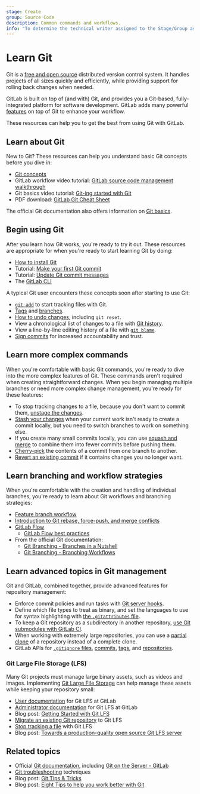 ```yaml
---
stage: Create
group: Source Code
description: Common commands and workflows.
info: "To determine the technical writer assigned to the Stage/Group associated with this page, see https://handbook.gitlab.com/handbook/product/ux/technical-writing/#assignments"
---
```


# Learn Git

Git is a [free and open source](https://git-scm.com/about/free-and-open-source)
distributed version control system. It handles projects of all sizes quickly and
efficiently, while providing support for rolling back changes when needed.

GitLab is built on top of (and with) Git, and provides you a Git-based, fully-integrated
platform for software development. GitLab adds many powerful
[features](https://about.gitlab.com/features/) on top of Git to enhance your workflow.

These resources can help you to get the best from using Git with GitLab.

## Learn about Git

New to Git? These resources can help you understand basic Git concepts before
you dive in:

- [Git concepts](get_started.md)
- <i class="fa fa-youtube-play youtube" aria-hidden="true"></i>
  GitLab workflow video tutorial: [GitLab source code management walkthrough](https://www.youtube.com/watch?v=wTQ3aXJswtM)
- <i class="fa fa-youtube-play youtube" aria-hidden="true"></i>
  Git basics video tutorial: [Git-ing started with Git](https://www.youtube.com/watch?v=Ce5nz5n41z4)
- PDF download: [GitLab Git Cheat Sheet](https://about.gitlab.com/images/press/git-cheat-sheet.pdf)

The official Git documentation also offers information on
[Git basics](https://git-scm.com/book/en/v2/Getting-Started-Git-Basics).

## Begin using Git

After you learn how Git works, you're ready to try it out. These resources are
appropriate for when you're ready to start learning Git by doing:

- [How to install Git](how_to_install_git/index.md)
- Tutorial: [Make your first Git commit](../../tutorials/make_first_git_commit/index.md)
- Tutorial: [Update Git commit messages](../../tutorials/update_commit_messages/index.md)
- The [GitLab CLI](https://gitlab.com/gitlab-org/cli/)

A typical Git user encounters these concepts soon after starting to use Git:

- [`git add`](../../gitlab-basics/add-file.md) to start tracking files with Git.
- [Tags](../../user/project/repository/tags/index.md) and
  [branches](../../user/project/repository/branches/index.md).
- [How to undo changes](undo.md), including `git reset`.
- View a chronological list of changes to a file with
  [Git history](../../user/project/repository/files/git_history.md).
- View a line-by-line editing history of a file with
  [`git blame`](../../user/project/repository/files/git_blame.md).
- [Sign commits](../../user/project/repository/signed_commits/gpg.md)
  for increased accountability and trust.

## Learn more complex commands

When you're comfortable with basic Git commands, you're ready to dive into the
more complex features of Git. These commands aren't required when creating
straightforward changes. When you begin managing multiple branches or need more complex
change management, you're ready for these features:

- To stop tracking changes to a file, because you don't want to commit them,
  [unstage the changes](unstage.md).
- [Stash your changes](stash.md) when your current work isn't ready to create a commit locally,
  but you need to switch branches to work on something else.
- If you create many small commits locally, you can use
  [squash and merge](../../user/project/merge_requests/squash_and_merge.md)
  to combine them into fewer commits before pushing them.
- [Cherry-pick](../../user/project/merge_requests/cherry_pick_changes.md) the contents
  of a commit from one branch to another.
- [Revert an existing commit](../../user/project/merge_requests/revert_changes.md#revert-a-commit)
  if it contains changes you no longer want.

## Learn branching and workflow strategies

When you're comfortable with the creation and handling of individual branches,
you're ready to learn about Git workflows and branching strategies:

- [Feature branch workflow](../../gitlab-basics/feature_branch_workflow.md)
- [Introduction to Git rebase, force-push, and merge conflicts](git_rebase.md)
- [GitLab Flow](https://about.gitlab.com/topics/version-control/what-is-gitlab-flow/)
  - [GitLab Flow best practices](https://about.gitlab.com/topics/version-control/what-are-gitlab-flow-best-practices/)
- From the official Git documentation:
  - [Git Branching - Branches in a Nutshell](https://git-scm.com/book/en/v2/Git-Branching-Branches-in-a-Nutshell)
  - [Git Branching - Branching Workflows](https://git-scm.com/book/en/v2/Git-Branching-Branching-Workflows)

## Learn advanced topics in Git management

Git and GitLab, combined together, provide advanced features for repository management:

- Enforce commit policies and run tasks with [Git server hooks](../../administration/server_hooks.md).
- Define which file types to treat as binary, and set the languages to use for
  syntax highlighting with [the `.gitattributes` file](../../user/project/git_attributes.md).
- To keep a Git repository as a subdirectory in another repository,
  [use Git submodules with GitLab CI](../../ci/git_submodules.md).
- When working with extremely large repositories, you can use a [partial clone](partial_clone.md)
  of a repository instead of a complete clone.
- GitLab APIs for [`.gitignore` files](../../api/templates/gitignores.md),
  [commits](../../api/commits.md), [tags](../../api/tags.md),
  and [repositories](../../api/repositories.md).

### Git Large File Storage (LFS)

Many Git projects must manage large binary assets, such as videos and images.
Implementing [Git Large File Storage](https://git-lfs.com) can help manage these assets while keeping
your repository small:

- [User documentation](lfs/index.md) for Git LFS at GitLab
- [Administrator documentation](../../administration/lfs/index.md) for Git LFS at GitLab
- Blog post: [Getting Started with Git LFS](https://about.gitlab.com/blog/2017/01/30/getting-started-with-git-lfs-tutorial/)
- [Migrate an existing Git repository](lfs/index.md#migrate-an-existing-repository-to-git-lfs) to Git LFS
- [Stop tracking a file](lfs/index.md#stop-tracking-a-file-with-git-lfs) with Git LFS
- Blog post: [Towards a production-quality open source Git LFS server](https://about.gitlab.com/blog/2015/08/13/towards-a-production-quality-open-source-git-lfs-server/)

## Related topics

- Official [Git documentation](https://git-scm.com), including
  [Git on the Server - GitLab](https://git-scm.com/book/en/v2/Git-on-the-Server-GitLab)
- [Git troubleshooting](troubleshooting_git.md) techniques
- Blog post: [Git Tips & Tricks](https://about.gitlab.com/blog/2016/12/08/git-tips-and-tricks/)
- Blog post: [Eight Tips to help you work better with Git](https://about.gitlab.com/blog/2015/02/19/8-tips-to-help-you-work-better-with-git/)
